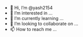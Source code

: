 - 👋 Hi, I’m @yash2154
- 👀 I’m interested in ...
- 🌱 I’m currently learning ...
- 💞️ I’m looking to collaborate on ...
- 📫 How to reach me ...

<!---
yash2154/yash2154 is a ✨ special ✨ repository because its `README.md` (this file) appears on your GitHub profile.
You can click the Preview link to take a look at your changes.

--->
